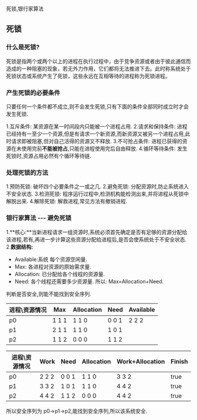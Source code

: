 死锁,银行家算法

## 死锁

### 什么是死锁?
死锁是指两个或两个以上的进程在执行过程中，由于竞争资源或者由于彼此通信而造成的一种阻塞的现象，若无外力作用，它们都将无法推进下去。此时称系统处于死锁状态或系统产生了死锁，这些永远在互相等待的进程称为死锁进程。
### 产生死锁的必要条件

只要任何一个条件都不成立,则不会发生死锁,只有下面的条件全部同时成立时才会发生死锁.

1.互斥条件: 某资源在某一时间段内只能被一个进程占用.
2.请求和保持条件: 进程已经持有一至少一个资源,但是有请求一个新资源,而新资源又被另一个进程占用,此时请求即被阻塞,但对自己活得的资源又不释放.
3.不可抢占条件: 进程已获得的资源在未使用完前**不能被抢占**,只能在进程使用完后自由释放.
4.循环等待条件: 发生死锁时,资源占用必然有个循环等待链.

### 处理死锁的方法
1.预防死锁: 破坏四个必要条件之一或之几.
2.避免死锁: 分配资源时,防止系统进入不安全状态.
3.检测死锁: 程序运行过程中,检测机构能检测出来,并将进程从死锁中解脱出来.
4.解除死锁: 解救进程,常见方法有撤销进程.

### 银行家算法 --- 避免死锁
1.**核心:**当新进程请求一组资源时,系统必须首先确定是否有足够的资源分配给该进程,若有,再进一步计算这些资源分配给进程后,是否会使系统处于不安全状态.
2.**数据结构:** 

- Available:系统 每个资源空闲量.
- Max: 各进程对资源的原始需求量.
- Allocation: 已分配给各个线程的资源量.
- Need: 各个线程还需要多少资源量.
所以: Max=Allocation+Need.

判断是否安全,则能不能找到安全序列.

| 进程\\资源情况 | Max     | Allocation | Need    | Available |
| -------------- | ------- | ---------- | ------- | --------- |
| p0             | 1  1  1 | 1  1  0    | 0  0  1 | 2  2  2   |
| p1             | 2  1  1 | 1  1  0    | 1  0  1 |           |
| p2             | 1  1  2 | 0  0  0    | 1  1  2 |           |

| 进程\\资源情况 | Work    | Need    | Allocation | Work+Allocation | Finish |
| -------------- | ------- | ------- | ---------- | --------------- | ------ |
| p0             | 2  2  2 | 0  0  1 | 1  1  0    | 3  3  2         | true   |
| p1             | 3  3  2 | 1  0  1 | 1  1  0    | 4  4  2         | true   |
| p2             | 4  4  2 | 1  1  2 | 0  0  0    | 4  4  2         | true   |

所以安全序列为 p0->p1->p2,能找到安全序列,所以该系统安全.

